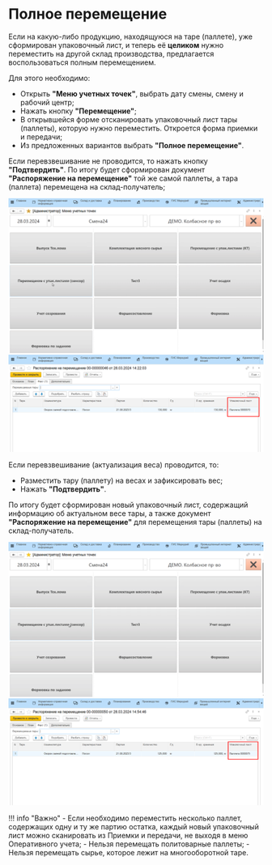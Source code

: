 # Полное перемещение

Если на какую-либо продукцию, находящуюся на таре (паллете), уже сформирован упаковочный лист, и теперь её **целиком** нужно переместить на другой склад производства, предлагается воспользоваться полным перемещением. 

Для этого необходимо:

- Открыть **"Меню учетных точек"**, выбрать дату смены, смену и рабочий центр;
- Нажать кнопку **"Перемещение"**;
- В открывшейся форме отсканировать упаковочный лист тары (паллеты), которую нужно переместить. Откроется форма приемки и передачи;
- Из предложенных вариантов выбрать **"Полное перемещение"**.

Если перевзвешивание не проводится, то нажать кнопку **"Подтвердить"**. По итогу будет сформирован документ **"Распоряжение на перемещение"** той же самой паллеты, а тара (паллета) перемещена на склад-получатель;

![](5.gif)
![](4.png)

Если перевзвешивание (актуализация веса) проводится, то:

- Разместить тару (паллету) на весах и зафиксировать вес;
- Нажать **"Подтвердить"**.

По итогу будет сформирован новый упаковочный лист, содержащий информацию об актуальном весе тары, а также документ **"Распоряжение на перемещение"** для перемещения тары (паллеты) на склад-получатель.

![](6.gif)
![](5.png)

!!! info "Важно"
    - Если необходимо переместить несколько паллет, содержащих одну и ту же партию остатка, каждый новый упаковочный лист можно сканировать из Приемки и передачи, не выходя в меню Оперативного учета;
    - Нельзя перемещать политоварные паллеты;
    - Нельзя перемещать сырье, которое лежит на многооборотной таре. 